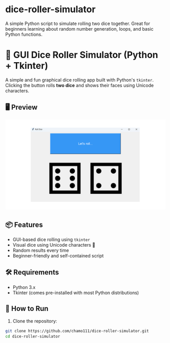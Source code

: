 # dice-roller-simulator
A simple Python script to simulate rolling two dice together. Great for beginners learning about random number generation, loops, and basic Python functions.


# 🎲 GUI Dice Roller Simulator (Python + Tkinter)

A simple and fun graphical dice rolling app built with Python's `tkinter`. Clicking the button rolls **two dice** and shows their faces using Unicode characters.

## 🖥️ Preview

![Example Output](preview.png)  

## 📦 Features

- GUI-based dice rolling using `tkinter`
- Visual dice using Unicode characters 🎲
- Random results every time
- Beginner-friendly and self-contained script

## 🛠 Requirements

- Python 3.x  
- Tkinter (comes pre-installed with most Python distributions)

## 🚀 How to Run

1. Clone the repository:

```bash
git clone https://github.com/chamo111/dice-roller-simulator.git
cd dice-roller-simulator

